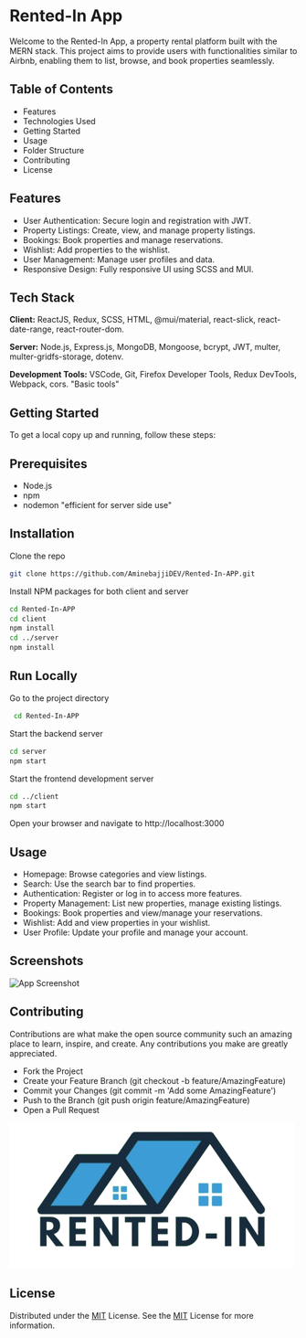 
# Rented-In App

Welcome to the Rented-In App, a property rental platform built with the MERN stack. This project aims to provide users with functionalities similar to Airbnb, enabling them to list, browse, and book properties seamlessly.


## Table of Contents

- Features
- Technologies Used
- Getting Started
- Usage
- Folder Structure
- Contributing
- License
## Features

- User Authentication: Secure login and registration with JWT.
- Property Listings: Create, view, and manage property listings.
- Bookings: Book properties and manage reservations.
- Wishlist: Add properties to the wishlist.
- User Management: Manage user profiles and data.
- Responsive Design: Fully responsive UI using SCSS and MUI.


## Tech Stack

**Client:** ReactJS, Redux, SCSS, HTML, @mui/material, react-slick, react-date-range, react-router-dom.

**Server:** Node.js, Express.js, MongoDB, Mongoose, bcrypt, JWT, multer, multer-gridfs-storage, dotenv.

**Development Tools:** VSCode, Git, Firefox Developer Tools, Redux DevTools, Webpack, cors. "Basic tools"


## Getting Started

To get a local copy up and running, follow these steps:

## Prerequisites
- Node.js
- npm
- nodemon "efficient for server side use"
## Installation

Clone the repo
```bash
git clone https://github.com/AminebajjiDEV/Rented-In-APP.git
```

Install NPM packages for both client and server

```bash
cd Rented-In-APP
cd client
npm install
cd ../server
npm install
```
    
## Run Locally

Go to the project directory

```bash
 cd Rented-In-APP
```

Start the backend server

```bash
cd server
npm start

```

Start the frontend development server

```bash
cd ../client
npm start

```

Open your browser and navigate to http://localhost:3000

## Usage

- Homepage: Browse categories and view listings.
- Search: Use the search bar to find properties.
- Authentication: Register or log in to access more features.
- Property Management: List new properties, manage existing listings.
- Bookings: Book properties and view/manage your reservations.
- Wishlist: Add and view properties in your wishlist.
- User Profile: Update your profile and manage your account.


## Screenshots

![App Screenshot](https://via.placeholder.com/468x300?text=App+Screenshot+Here)


## Contributing

Contributions are what make the open source community such an amazing place to learn, inspire, and create. Any contributions you make are greatly appreciated.

- Fork the Project
- Create your Feature Branch (git checkout -b feature/AmazingFeature)
- Commit your Changes (git commit -m 'Add some AmazingFeature')
- Push to the Branch (git push origin feature/AmazingFeature)
- Open a Pull Request


![Logo](https://github.com/AminebajjiDEV/Rented-In-APP/blob/main/client/public/assets/logo.png)


## License
Distributed under the [MIT](https://choosealicense.com/licenses/mit/) License.
See the [MIT](https://choosealicense.com/licenses/mit/) License for more information.


